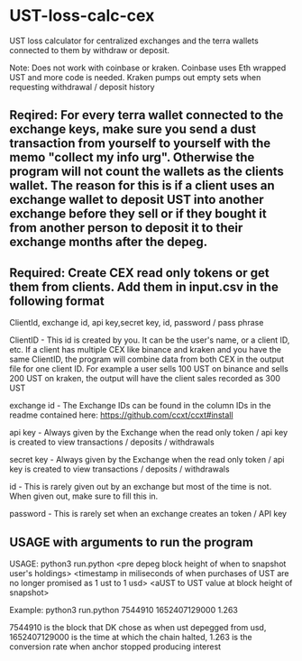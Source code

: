 # UST-loss-calc-cex
UST loss calculator for centralized exchanges and the terra wallets connected to them by withdraw or deposit.

Note: Does not work with coinbase or kraken.  Coinbase uses Eth wrapped UST and more code is needed.  Kraken pumps out empty sets when requesting withdrawal / deposit history


## Reqired: For every terra wallet connected to the exchange keys, make sure you send a dust transaction from yourself to yourself with the memo "collect my info urg".  Otherwise the program will not count the wallets as the clients wallet.  The reason for this is if a client uses an exchange wallet to deposit UST into another exchange before they sell or if they bought it from another person to deposit it to their exchange months after the depeg.


## Required: Create CEX read only tokens or get them from clients.  Add them in input.csv in the following format
ClientId, exchange id, api key,secret key, id, password / pass phrase

ClientID - This id is created by you.  It can be the user's name, or a client ID, etc.  If a client has multiple CEX like binance and kraken and you have the same ClientID, the program will combine data from both CEX in the output file for one client ID.  For example a user sells 100 UST on binance and sells 200 UST on kraken, the output will have the client sales recorded as 300 UST

exchange id	- The Exchange IDs can be found in the column IDs in the readme contained here: https://github.com/ccxt/ccxt#install 

api key	- Always given by the Exchange when the read only token / api key is created to view transactions / deposits / withdrawals

secret key	- Always given by the Exchange when the read only token / api key is created to view transactions / deposits / withdrawals

id  - This is rarely given out by an exchange but most of the time is not.  When given out, make sure to fill this in.  

password  - This is rarely set when an exchange creates an token / API key


## USAGE with arguments to run the program
USAGE: python3 run.python &lt;pre depeg block height of when to snapshot user's holdings&gt; &lt;timestamp in miliseconds of when purchases of UST are no longer promised as 1 ust to 1 usd&gt; &lt;aUST to UST value at block height of snapshot&gt; 

Example: python3 run.python 7544910 1652407129000 1.263

7544910 is the block that DK chose as when ust depegged from usd, 1652407129000 is the time at which the chain halted, 1.263 is the conversion rate when anchor stopped producing interest
